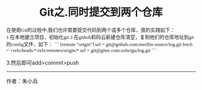 #  <center>Git之.同时提交到两个仓库</center>

<p>
<font face="微软雅黑" size="2">
在使用Git的过程中,我们也许需要提交代码到两个或多个仓库，我的实践如下：<br>
1.在本地建立项目，初始化git
2.在github和码云新建仓库清空，复制他们的仓库地址到git的config文件，如下：
```
[remote "origin"]
	url = git@github.com:merllin-source/log.git
	fetch = +refs/heads/*:refs/remotes/origin/*
               url = git@gitee.com:zxbctgu/log.git
```
</font>
</p>
3.然后即可add>commit>push

-----------------
作者：朱小兵

